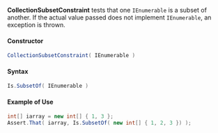 **CollectionSubsetConstraint** tests that one `IEnumerable` is a subset of another. If the actual value passed does not implement `IEnumerable`, an exception is thrown.

#### Constructor

```C#
CollectionSubsetConstraint( IEnumerable )
```

#### Syntax

```C#
Is.SubsetOf( IEnumerable )
```

#### Example of Use

```C#
int[] iarray = new int[] { 1, 3 };
Assert.That( iarray, Is.SubsetOf( new int[] { 1, 2, 3 }) );
```

